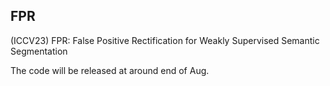 ## FPR
(ICCV23) FPR: False Positive Rectification for Weakly Supervised Semantic Segmentation

The code will be released at around end of Aug.
